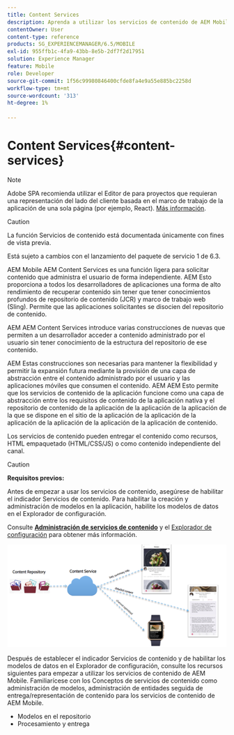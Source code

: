 ```yaml
---
title: Content Services
description: Aprenda a utilizar los servicios de contenido de AEM Mobile AEM para solicitar contenido administrado por los usuarios de la red de distribución de contenido (CDNs.
contentOwner: User
content-type: reference
products: SG_EXPERIENCEMANAGER/6.5/MOBILE
exl-id: 955ffb1c-4fa9-43bb-8e5b-2df7f2d17951
solution: Experience Manager
feature: Mobile
role: Developer
source-git-commit: 1f56c99980846400cfde8fa4e9a55e885bc2258d
workflow-type: tm+mt
source-wordcount: '313'
ht-degree: 1%

---
```


# Content Services{#content-services}

>[!NOTE]
>
>Adobe SPA recomienda utilizar el Editor de para proyectos que requieran una representación del lado del cliente basada en el marco de trabajo de la aplicación de una sola página (por ejemplo, React). [Más información](/help/sites-developing/spa-overview.md).

>[!CAUTION]
>
>La función Servicios de contenido está documentada únicamente con fines de vista previa.
>
>Está sujeto a cambios con el lanzamiento del paquete de servicio 1 de 6.3.

AEM Mobile AEM Content Services es una función ligera para solicitar contenido que administra el usuario de forma independiente. AEM Esto proporciona a todos los desarrolladores de aplicaciones una forma de alto rendimiento de recuperar contenido sin tener que tener conocimientos profundos de repositorio de contenido (JCR) y marco de trabajo web (Sling). Permite que las aplicaciones solicitantes se disocien del repositorio de contenido.

AEM AEM Content Services introduce varias construcciones de nuevas que permiten a un desarrollador acceder a contenido administrado por el usuario sin tener conocimiento de la estructura del repositorio de ese contenido.

AEM Estas construcciones son necesarias para mantener la flexibilidad y permitir la expansión futura mediante la provisión de una capa de abstracción entre el contenido administrado por el usuario y las aplicaciones móviles que consumen el contenido. AEM AEM Esto permite que los servicios de contenido de la aplicación funcione como una capa de abstracción entre los requisitos de contenido de la aplicación nativa y el repositorio de contenido de la aplicación de la aplicación de la aplicación de la que se dispone en el sitio de la aplicación de la aplicación de la aplicación de la aplicación de la aplicación de la aplicación de contenido.

Los servicios de contenido pueden entregar el contenido como recursos, HTML empaquetado (HTML/CSS/JS) o como contenido independiente del canal.

>[!CAUTION]
>
>**Requisitos previos:**
>
>Antes de empezar a usar los servicios de contenido, asegúrese de habilitar el indicador Servicios de contenido. Para habilitar la creación y administración de modelos en la aplicación, habilite los modelos de datos en el Explorador de configuración.
>
>Consulte **[Administración de servicios de contenido](/help/mobile/developing-content-services.md)** y el [Explorador de configuración](/help/sites-administering/configurations.md) para obtener más información.

![chlimage_1-143](assets/chlimage_1-143.png)

Después de establecer el indicador Servicios de contenido y de habilitar los modelos de datos en el Explorador de configuración, consulte los recursos siguientes para empezar a utilizar los servicios de contenido de AEM Mobile. Familiarícese con los Conceptos de servicios de contenido como administración de modelos, administración de entidades seguida de entrega/representación de contenido para los servicios de contenido de AEM Mobile.

* Modelos en el repositorio
* Procesamiento y entrega
